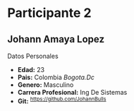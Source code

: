 # Participante 2
## Johann Amaya Lopez

Datos Personales
* **Edad:** 23
* **Pais:** Colombia _Bogota.Dc_
* **Genero:** Masculino
* **Carrera Profesional:**  Ing De Sistemas 
* **Git:** <sup> https://github.com/JohannBulls </sup> 
